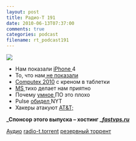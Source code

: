 ```yaml
---
layout: post
title: Радио-Т 191
date: 2010-06-13T07:37:00
comments: true
categories: podcast
filename: rt_podcast191
---
```

![](https://radio-t.com/images/radio-t/rt191.jpg)

- Нам показали [ iPhone ](http://habrahabr.ru/blogs/apple/95711/)4
- То, что нам[ не показали](http://mashable.com/2010/06/07/apple-wwdc-focus/)
- [Computex 2010](http://www.opennet.ru/opennews/art.shtml?num=26874) с креном в таблетки
- [MS ](http://www.opennet.ru/opennews/art.shtml?num=26921)тихо делает нам приятно
- Почему [умное ](http://java.dzone.com/articles/dont-build-software-thats-too)ПО это плохо
- Pulse [обидел ](http://bits.blogs.nytimes.com/2010/06/08/times-company-objects-to-news-reader-app/)NYT
- Хакеры атaкуют [AT&T;](http://www.switched.com/2010/06/10/hackers-target-atandt-ipad-users-obtain-114-000-high-profile-e-ma/)

**_Спонсор этого выпуска – хостинг _[_fastvps.ru_](http://fastvps.ru/)**

[Аудио](http://archive.rucast.net/radio-t/media/rt_podcast191.mp3)
[radio-t.torrent](http://www.radio-t.com/torrents/rt_podcast191.mp3.torrent)
[резервный торрент](http://dl.dropbox.com/u/71582/podcast.torrents/radio-t.com/rt_podcast191.mp3.torrent)
<audio src="http://archive.rucast.net/radio-t/media/rt_podcast191.mp3" preload="none"></audio>
